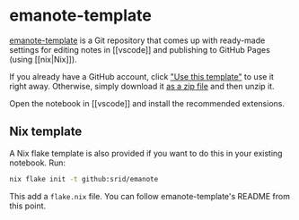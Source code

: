 # emanote-template

[emanote-template][gh] is a Git repository that comes up with ready-made settings for editing notes in [[vscode]] and publishing to GitHub Pages (using [[nix|Nix]]).

If you already have a GitHub account, click ["Use this template"][gh] to use it right away. Otherwise, simply download it [as a zip file](https://github.com/srid/emanote-template/archive/refs/heads/master.zip) and then unzip it.

Open the notebook in [[vscode]] and install the recommended extensions.

## Nix template

A Nix flake template is also provided if you want to do this in your existing notebook. Run:

```bash
nix flake init -t github:srid/emanote
```

This add a `flake.nix` file.  You can follow emanote-template's README from this point.

[gh]: https://github.com/srid/emanote-template